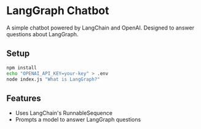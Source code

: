 # LangGraph Chatbot

A simple chatbot powered by LangChain and OpenAI. Designed to answer questions about LangGraph.

## Setup

```bash
npm install
echo "OPENAI_API_KEY=your-key" > .env
node index.js "What is LangGraph?"
```

## Features

- Uses LangChain's RunnableSequence
- Prompts a model to answer LangGraph questions
